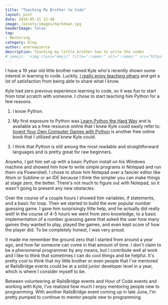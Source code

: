 ```yaml
---
title: "Teaching My Brother to Code"
layout: post
date: 2016-05-15 22:48
image: /assets/images/markdown.jpg
headerImage: false
tag:
- Mentoring
category: blog
author: andrewpierce
description: Teaching my little brother how to write the codez
# jemoji: '<img class="emoji" title=":ramen:" alt=":ramen:" src="https://assets.github.com/images/icons/emoji/unicode/1f35c.png" height="20" width="20" align="absmiddle">'
---
```



I have a 19 year old little brother named Kyle who's recently shown some interest in learning to code. Luckily, [I really enjoy teaching others](http://andrewmpierce.io/2016/02/28/Volunteering-at-Railsbridge.html) and get a lot of satisfaction from being able to share what I know.

Kyle had zero previous experience learning to code, so it was fun to start from total scratch with someone. I chose to start teaching him Python for a few reasons.

1) I know Python.

2) My first exposure to Python was [Learn Python the Hard Way](http://learnpythonthehardway.org/) and is available as a free resource online that I knew Kyle could easily refer to. [Invent Your Own Computer Games with Python](https://inventwithpython.com/chapters/) is another free online book that I utilized and knew Kyle could.

3) I think that Python is still among the most readable and straightforward languages and is pretty great for raw beginners.

Anywho, I got him set up with a basic Python install on his Windows machine and showed him how to write simple programs in Notepad and run them via Powershell. I chose to show him Notepad over a fancier editor like Atom or Sublime or an IDE because I think the simpler you can make things at stage zero, the better. There's not much to figure out with Notepad, so it wasn't going to present any new obstacles.

Over the course of a couple hours I showed him variables, if statements, and a basic for loop. Then we started to build the ever popular number guessing game. I gave him surprisingly little help, and he actually did really well! In the course of 4-5 hours we went from zero knowledge, to a basic implementation of a number guessing game that asked the user how many games they wanted to play, played the games, and even kept score of how the player did. To be completely honest, I was very proud.

It made me remember the ground zero that I started from around a year ago, and how far someone can come in that amount of time. I don't claim to be a phenomenal programmer by any means, but I contribute well at work and I like to think that sometimes I can do cool things and be helpful. It's pretty cool to think that my little brother or even people that I've mentored at RailsBridge events could be at a solid junior developer level in a year, which is where I consider myself to be.

Between volunteering at RailsBridge events and Hour of Code events and working with Kyle, I've realized how much I enjoy mentoring people new to programming.  With another RailsBridge event coming up in late June, I'm pretty pumped to continue to mentor people new to programming.
